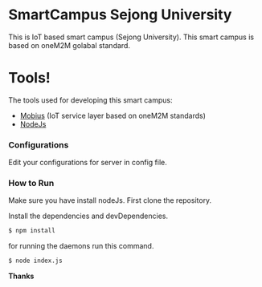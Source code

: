 # SmartCampus Sejong University

This is IoT based smart campus (Sejong University). This smart campus is based on oneM2M golabal standard. 

# Tools!

 The tools used for developing this smart campus:
  - [Mobius][mobius] (IoT service layer based on oneM2M standards)
  - [NodeJs][node]

### Configurations

Edit your configurations for server in config file.

### How to Run

Make sure you have install nodeJs. First clone the repository.

Install the dependencies and devDependencies.

```sh
$ npm install
```
for running the daemons run this command.
```sh
$ node index.js
```


**Thanks**


   [mobius]:<http://www.iotmobius.com/>
   [node]: <https://nodejs.org/en/>
   
